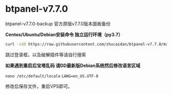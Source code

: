 # btpanel-v7.7.0
btpanel-v7.7.0-backup  官方原版v7.7.0版本面板备份

**Centos/Ubuntu/Debian安装命令 独立运行环境（py3.7）**

```Bash
curl -sSO https://raw.githubusercontent.com/zhucaidan/btpanel-v7.7.0/main/install/install_panel.sh && bash install_panel.sh
```

跳过登录框，以及破解插件等请自行搜索



**如果遇到重启后宝塔乱码 请DD最新版Debian系统然后修改语言区域**

```nano /etc/default/locale```
```LANG=en_US.UTF-8```

修改后保存文件，重启VPS即可。
